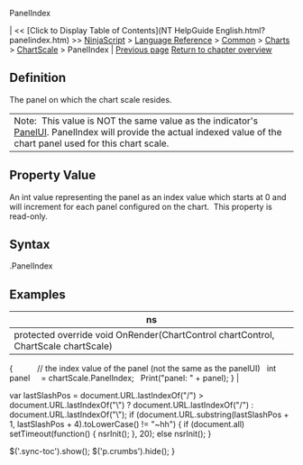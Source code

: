 ﻿










 


PanelIndex







| &lt;&lt; [Click to Display Table of Contents](NT HelpGuide English.html?panelindex.htm) &gt;&gt;
 [NinjaScript](ninjascript.htm) &gt; [Language Reference](language_reference_wip.htm) &gt; [Common](common.htm) &gt; [Charts](chart.htm) &gt; [ChartScale](chartscale.htm) &gt;
PanelIndex | [Previous page](chartscale_minvalue.htm)
[Return to chapter overview](chartscale.htm)










Definition
----------


The panel on which the chart scale resides.  





|  |
| --- |
| Note:  This value is NOT the same value as the indicator's [PanelUI](panelui.htm). PanelIndex will provide the actual indexed value of the chart panel used for this chart scale. |





Property Value
--------------


An int value representing the panel as an index value which starts at 0 and will increment for each panel configured on the chart.  This property is read-only.



Syntax
------


<chartscale>.PanelIndex



Examples
--------




| ns |
| --- |
| protected override void OnRender(ChartControl chartControl, ChartScale chartScale)
{         
   // the index value of the panel (not the same as the panelUI)
   int     panel     = chartScale.PanelIndex;
   Print("panel: " + panel);
} |






 
 var lastSlashPos = document.URL.lastIndexOf("/") &gt; document.URL.lastIndexOf("\\") ? document.URL.lastIndexOf("/") : document.URL.lastIndexOf("\\");
 if (document.URL.substring(lastSlashPos + 1, lastSlashPos + 4).toLowerCase() != "~hh") {
 if (document.all) setTimeout(function() {
 nsrInit();
 }, 20);
 else nsrInit();
 }
 
 
 $('.sync-toc').show();
 $('p.crumbs').hide();
 }
 
 
 



</chartscale>